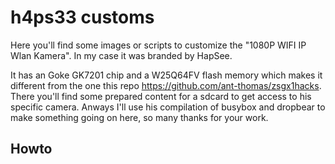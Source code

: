 # h4ps33 customs

Here you'll find some images or scripts to customize the "1080P WIFI IP Wlan Kamera". In my case it was branded by HapSee.

It has an Goke GK7201 chip and a W25Q64FV flash memory which makes it different from the one this repo https://github.com/ant-thomas/zsgx1hacks.
There you'll find some prepared content for a sdcard to get access to his specific camera. Anways I'll use his compilation of busybox and dropbear to make something going on here, so many thanks for your work.

## Howto